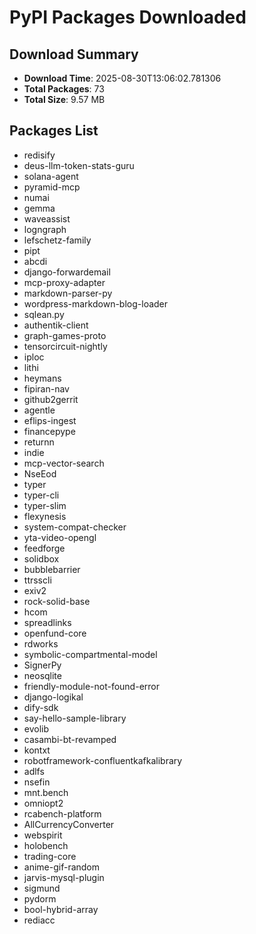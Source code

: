 # PyPI Packages Downloaded

## Download Summary
- **Download Time**: 2025-08-30T13:06:02.781306
- **Total Packages**: 73
- **Total Size**: 9.57 MB

## Packages List
- redisify
- deus-llm-token-stats-guru
- solana-agent
- pyramid-mcp
- numai
- gemma
- waveassist
- logngraph
- lefschetz-family
- pipt
- abcdi
- django-forwardemail
- mcp-proxy-adapter
- markdown-parser-py
- wordpress-markdown-blog-loader
- sqlean.py
- authentik-client
- graph-games-proto
- tensorcircuit-nightly
- iploc
- lithi
- heymans
- fipiran-nav
- github2gerrit
- agentle
- eflips-ingest
- financepype
- returnn
- indie
- mcp-vector-search
- NseEod
- typer
- typer-cli
- typer-slim
- flexynesis
- system-compat-checker
- yta-video-opengl
- feedforge
- solidbox
- bubblebarrier
- ttrsscli
- exiv2
- rock-solid-base
- hcom
- spreadlinks
- openfund-core
- rdworks
- symbolic-compartmental-model
- SignerPy
- neosqlite
- friendly-module-not-found-error
- django-logikal
- dify-sdk
- say-hello-sample-library
- evolib
- casambi-bt-revamped
- kontxt
- robotframework-confluentkafkalibrary
- adlfs
- nsefin
- mnt.bench
- omniopt2
- rcabench-platform
- AllCurrencyConverter
- webspirit
- holobench
- trading-core
- anime-gif-random
- jarvis-mysql-plugin
- sigmund
- pydorm
- bool-hybrid-array
- rediacc
